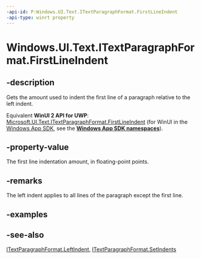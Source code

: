 ```yaml
---
-api-id: P:Windows.UI.Text.ITextParagraphFormat.FirstLineIndent
-api-type: winrt property
---
```


<!-- Property syntax
public float FirstLineIndent { get; }
-->

# Windows.UI.Text.ITextParagraphFormat.FirstLineIndent

## -description
Gets the amount used to indent the first line of a paragraph relative to the left indent.

Equivalent **WinUI 2 API for UWP**: [Microsoft.UI.Text.ITextParagraphFormat.FirstLineIndent](/windows/winui/api/microsoft.ui.text.itextparagraphformat.firstlineindent) (for WinUI in the [Windows App SDK](/windows/apps/windows-app-sdk/), see the **[Windows App SDK namespaces](/windows/windows-app-sdk/api/winrt/)**).

## -property-value
The first line indentation amount, in floating-point points.

## -remarks
The left indent applies to all lines of the paragraph except the first line.

## -examples

## -see-also
[ITextParagraphFormat.LeftIndent](itextparagraphformat_leftindent.md), [ITextParagraphFormat.SetIndents](itextparagraphformat_setindents_1806531478.md)
